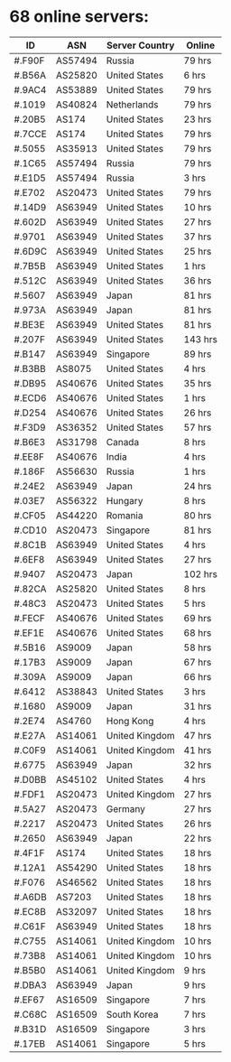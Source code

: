# 68 online servers:

| ID | ASN | Server Country | Online |
| ------ | ------ | ------ | ------ |
| #.F90F | AS57494 | Russia | 79 hrs |
| #.B56A | AS25820 | United States | 6 hrs |
| #.9AC4 | AS53889 | United States | 79 hrs |
| #.1019 | AS40824 | Netherlands | 79 hrs |
| #.20B5 | AS174 | United States | 23 hrs |
| #.7CCE | AS174 | United States | 79 hrs |
| #.5055 | AS35913 | United States | 79 hrs |
| #.1C65 | AS57494 | Russia | 79 hrs |
| #.E1D5 | AS57494 | Russia | 3 hrs |
| #.E702 | AS20473 | United States | 79 hrs |
| #.14D9 | AS63949 | United States | 10 hrs |
| #.602D | AS63949 | United States | 27 hrs |
| #.9701 | AS63949 | United States | 37 hrs |
| #.6D9C | AS63949 | United States | 25 hrs |
| #.7B5B | AS63949 | United States | 1 hrs |
| #.512C | AS63949 | United States | 36 hrs |
| #.5607 | AS63949 | Japan | 81 hrs |
| #.973A | AS63949 | Japan | 81 hrs |
| #.BE3E | AS63949 | United States | 81 hrs |
| #.207F | AS63949 | United States | 143 hrs |
| #.B147 | AS63949 | Singapore | 89 hrs |
| #.B3BB | AS8075 | United States | 4 hrs |
| #.DB95 | AS40676 | United States | 35 hrs |
| #.ECD6 | AS40676 | United States | 1 hrs |
| #.D254 | AS40676 | United States | 26 hrs |
| #.F3D9 | AS36352 | United States | 57 hrs |
| #.B6E3 | AS31798 | Canada | 8 hrs |
| #.EE8F | AS40676 | India | 4 hrs |
| #.186F | AS56630 | Russia | 1 hrs |
| #.24E2 | AS63949 | Japan | 24 hrs |
| #.03E7 | AS56322 | Hungary | 8 hrs |
| #.CF05 | AS44220 | Romania | 80 hrs |
| #.CD10 | AS20473 | Singapore | 81 hrs |
| #.8C1B | AS63949 | United States | 4 hrs |
| #.6EF8 | AS63949 | United States | 27 hrs |
| #.9407 | AS20473 | Japan | 102 hrs |
| #.82CA | AS25820 | United States | 8 hrs |
| #.48C3 | AS20473 | United States | 5 hrs |
| #.FECF | AS40676 | United States | 69 hrs |
| #.EF1E | AS40676 | United States | 68 hrs |
| #.5B16 | AS9009 | Japan | 58 hrs |
| #.17B3 | AS9009 | Japan | 67 hrs |
| #.309A | AS9009 | Japan | 66 hrs |
| #.6412 | AS38843 | United States | 3 hrs |
| #.1680 | AS9009 | Japan | 31 hrs |
| #.2E74 | AS4760 | Hong Kong | 4 hrs |
| #.E27A | AS14061 | United Kingdom | 47 hrs |
| #.C0F9 | AS14061 | United Kingdom | 41 hrs |
| #.6775 | AS63949 | Japan | 32 hrs |
| #.D0BB | AS45102 | United States | 4 hrs |
| #.FDF1 | AS20473 | United Kingdom | 27 hrs |
| #.5A27 | AS20473 | Germany | 27 hrs |
| #.2217 | AS20473 | United States | 26 hrs |
| #.2650 | AS63949 | Japan | 22 hrs |
| #.4F1F | AS174 | United States | 18 hrs |
| #.12A1 | AS54290 | United States | 18 hrs |
| #.F076 | AS46562 | United States | 18 hrs |
| #.A6DB | AS7203 | United States | 18 hrs |
| #.EC8B | AS32097 | United States | 18 hrs |
| #.C61F | AS63949 | United States | 18 hrs |
| #.C755 | AS14061 | United Kingdom | 10 hrs |
| #.73B8 | AS14061 | United Kingdom | 10 hrs |
| #.B5B0 | AS14061 | United Kingdom | 9 hrs |
| #.DBA3 | AS63949 | Japan | 9 hrs |
| #.EF67 | AS16509 | Singapore | 7 hrs |
| #.C68C | AS16509 | South Korea | 7 hrs |
| #.B31D | AS16509 | Singapore | 3 hrs |
| #.17EB | AS14061 | Singapore | 5 hrs |

